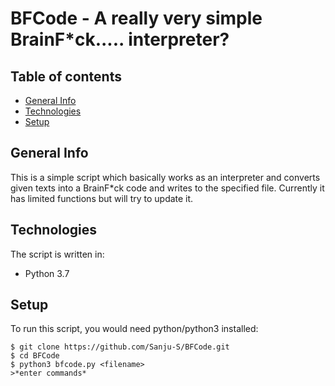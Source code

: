# BFCode - A really very simple BrainF*ck..... interpreter?

## Table of contents
* [General Info](#general-info)
* [Technologies](#technologies)
* [Setup](#setup)

## General Info
This is a simple script which basically works as an interpreter and converts given texts into a BrainF*ck code and writes to the specified file.
Currently it has limited functions but will try to update it.

## Technologies
The script is written in:
* Python 3.7

## Setup
To run this script, you would need python/python3 installed:

```
$ git clone https://github.com/Sanju-S/BFCode.git
$ cd BFCode
$ python3 bfcode.py <filename>
>*enter commands*
```
